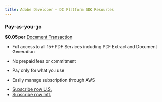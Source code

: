 ```yaml
---
title: Adobe Developer — DC Platform SDK Resources
---
```


<TextBlock slots="heading, text" width="100%" theme="light"  alignment="yes"  className="py-0 text-align-left border-right div-p-0 left-content link linking" />

### Pay-as-you-go

**$0.05 per** [Document Transaction](https://www.adobe.com/go/pdftoolsapi_licensing)

<TextBlock slots="text" width="100%" theme="light"  alignment="yes" paddingTop="5" paddingBottom='5' className="py-0 list-points border-right div-p-0 left-content"/>

- Full access to all 15+ PDF Services including PDF Extract and Document Generation

- No prepaid fees or commitment

- Pay only for what you use

- Easily manage subscription through AWS

<TextBlock slots="buttons" width="100%" theme="light"  alignment="yes" paddingTop="5" paddingBottom='5' primaryOutline className="pb-1 border-right left-Contact div-p-0 left-content"  />

- [Subscribe now U.S.](https://aws.amazon.com/marketplace/pp/B08W54XVGK)
- [Subscribe now Intl.](https://aws.amazon.com/marketplace/pp/B08YQPB2XT)
